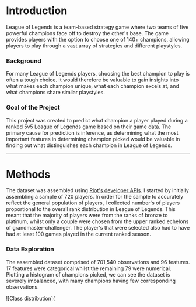 # Introduction 
League of Legends is a team-based strategy game where two teams of five powerful champions face off to destroy the other's base. The game provides players with the option to choose one of 140+ champions, allowing players to play through a vast array of strategies and different playstyles. 

### Background
For many League of Legends players, choosing the best champion to play is often a tough choice. It would therefore be valuable to gain insights into what makes each champion unique, what each champion excels at, and what champions share similar playstyles.

### Goal of the Project
This project was created to predict what champion a player played during a ranked 5v5 League of Legends game based on their game data. The primary cause for prediction is inference, as determining what the most important features in determining champion picked would be valuable in finding out what distinguishes each champion in League of Legends.

---
# Methods
The dataset was assembled using [Riot's developer APIs](https://developer.riotgames.com/apis). I started by initially assembling a sample of 720 players. In order for the sample to accurately reflect the general population of players, I collected number's of players proportional to the overall rank distribution in League of Legends. This meant that the majority of players were from the ranks of bronze to platinum, whilst only a couple were chosen from the upper ranked echelons of grandmaster-challenger. The player's that were selected also had to have had at least 100 games played in the current ranked season.

### Data Exploration
The assembled dataset comprised of 701,540 observations and 96 features. 17 features were categorical whilst the remaining 79 were numerical. Plotting a histogram of champions picked, we can see the dataset is severely imbalanced, with many champions having few corresponding observations.

![Class distribution](
